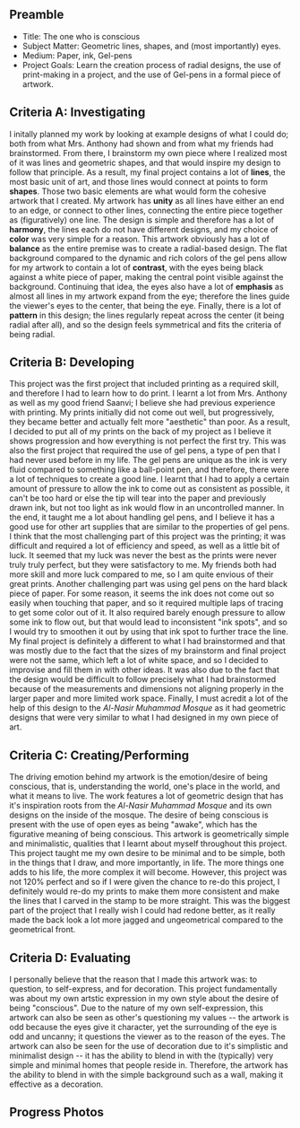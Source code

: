 ## Preamble

- Title: The one who is conscious
- Subject Matter: Geometric lines, shapes, and (most importantly) eyes.
- Medium: Paper, ink, Gel-pens
- Project Goals: Learn the creation process of radial designs, the use of print-making in a project, and the use of Gel-pens in a formal piece of artwork.

## Criteria A: Investigating

I initally planned my work by looking at example designs of what I could do; both from what Mrs. Anthony had shown and from what my friends had brainstormed. From there, I brainstorm my own piece where I realized most of it was lines and geometric shapes, and that would inspire my design to follow that principle. As a result, my final project contains a lot of **lines**, the most basic unit of art, and those lines would connect at points to form **shapes**. Those two basic elements are what would form the cohesive artwork that I created. My artwork has **unity** as all lines have either an end to an edge, or connect to other lines, connecting the entire piece together as (figuratively) one line. The design is simple and therefore has a lot of **harmony**, the lines each do not have different designs, and my choice of **color** was very simple for a reason. This artwork obviously has a lot of **balance** as the entire premise was to create a radial-based design. The flat background compared to the dynamic and rich colors of the gel pens allow for my artwork to contain a lot of **contrast**, with the eyes being black against a white piece of paper, making the central point visible against the background. Continuing that idea, the eyes also have a lot of **emphasis** as almost all lines in my artwork expand from the eye; therefore the lines guide the viewer's eyes to the center, that being the eye. Finally, there is a lot of **pattern** in this design; the lines regularly repeat across the center (it being radial after all), and so the design feels symmetrical and fits the criteria of being radial.

## Criteria B: Developing

This project was the first project that included printing as a required skill, and therefore I had to learn how to do print. I learnt a lot from Mrs. Anthony as well as my good friend Saanvi; I believe she had previous experience with printing. My prints initially did not come out well, but progressively, they became better and actually felt more "aesthetic" than poor. As a result, I decided to put all of my prints on the back of my project as I believe it shows progression and how everything is not perfect the first try. This was also the first project that required the use of gel pens, a type of pen that I had never used before in my life. The gel pens are unique as the ink is very fluid compared to something like a ball-point pen, and therefore, there were a lot of techniques to create a good line. I learnt that I had to apply a certain amount of pressure to allow the ink to come out as consistent as possible, it can't be too hard or else the tip will tear into the paper and previously drawn ink, but not too light as ink would flow in an uncontrolled manner. In the end, it taught me a lot about handling gel pens, and I believe it has a good use for other art supplies that are similar to the properties of gel pens. I think that the most challenging part of this project was the printing; it was difficult and required a lot of efficiency and speed, as well as a little bit of luck. It seemed that my luck was never the best as the prints were never truly truly perfect, but they were satisfactory to me. My friends both had more skill and more luck compared to me, so I am quite envious of their great prints. Another challenging part was using gel pens on the hard black piece of paper. For some reason, it seems the ink does not come out so easily when touching that paper, and so it required multiple laps of tracing to get some color out of it. It also required barely enough pressure to allow some ink to flow out, but that would lead to inconsistent "ink spots", and so I would try to smoothen it out by using that ink spot to further trace the line. My final project is definitely a different to what I had brainstormed and that was mostly due to the fact that the sizes of my brainstorm and final project were not the same, which left a lot of white space, and so I decided to improvise and fill them in with other ideas. It was also due to the fact that the design would be difficult to follow precisely what I had brainstormed because of the measurements and dimensions not aligning properly in the larger paper and more limited work space. Finally, I must acredit a lot of the help of this design to the _Al-Nasir Muhammad Mosque_ as it had geometric designs that were very similar to what I had designed in my own piece of art.

## Criteria C: Creating/Performing

The driving emotion behind my artwork is the emotion/desire of being conscious, that is, understanding the world, one's place in the world, and what it means to live. The work features a lot of geometric design that has it's inspiration roots from the _Al-Nasir Muhammad Mosque_ and its own designs on the inside of the mosque. The desire of being conscious is present with the use of open eyes as being "awake", which has the figurative meaning of being conscious. This artwork is geometrically simple and minimalistic, qualities that I learnt about myself throughout this project. This project taught me my own desire to be minimal and to be simple, both in the things that I draw, and more importantly, in life. The more things one adds to his life, the more complex it will become. However, this project was not 120% perfect and so if I were given the chance to re-do this project, I definitely would re-do my prints to make them more consistent and make the lines that I carved in the stamp to be more straight. This was the biggest part of the project that I really wish I could had redone better, as it really made the back look a lot more jagged and ungeometrical compared to the geometrical front.

## Criteria D: Evaluating

I personally believe that the reason that I made this artwork was: to question, to self-express, and for decoration. This project fundamentally was about my own artstic expression in my own style about the desire of being "conscious". Due to the nature of my own self-expression, this artwork can also be seen as other's questioning my values -- the artwork is odd because the eyes give it character, yet the surrounding of the eye is odd and uncanny; it questions the viewer as to the reason of the eyes. The artwork can also be seen for the use of decoration due to it's simplistic and minimalist design -- it has the ability to blend in with the (typically) very simple and minimal homes that people reside in. Therefore, the artwork has the ability to blend in with the simple background such as a wall, making it effective as a decoration.

## Progress Photos
